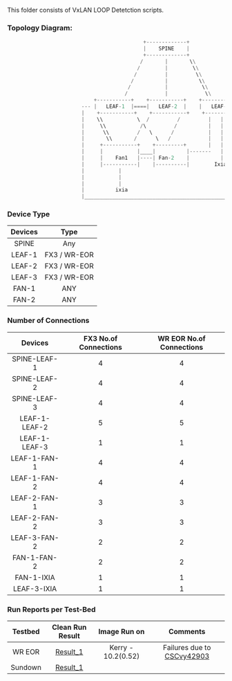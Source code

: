 This folder consists of VxLAN LOOP Detetction scripts.


### **Topology Diagram:**

```python
                                            +-------------+
                                            |    SPINE    |
                                            +-------------+
                                           /       |       \\
                                          /        |        \\
                                         /         |         \\
                                        /          |          \\
                                       /           |           \\
                                      /            |            \\
                            +-----------+    +-----------+    +-----------+
                        --- |   LEAF-1  |====|   LEAF-2  |    |   LEAF-3  |
                        |    +-----------+    +-----------+    +-----------+
                        |    \\           \  /         /         |   |    |
                        |     \\           /\         /          |   |    |
                        |      \\         /   \      /           |   |    |
                        |       \\       /      \   /            |   |    |
                        |     +-----------+    +---------+       |   |    |
                        |     |           |____|          |-------   |    |  
                        |     |    Fan1   |----| Fan-2    |          |    |  
                        |     |-----------|    |----------|        Ixia   |
                        |           |                                     |
                        |           |                                     |
                        |           |                                     |
                        |          ixia                                   |
                        |_________________________________________________|

```

### **Device Type**

| Devices     | Type|
|:-------------:|:-------------:|
| SPINE | Any |
| LEAF-1 | FX3 / WR-EOR |
| LEAF-2 | FX3 / WR-EOR |
| LEAF-3 | FX3 / WR-EOR |
| FAN-1 | ANY |
| FAN-2 | ANY |

### **Number of Connections**

| Devices     | FX3 No.of Connections | WR EOR No.of Connections|
|:-------------:|:-------------:|:-------------:|
| SPINE-LEAF-1  |  4 | 4 |
| SPINE-LEAF-2  |  4 | 4 |
| SPINE-LEAF-3  |  4 | 4 |
| LEAF-1-LEAF-2 | 5 | 5 |
| LEAF-1-LEAF-3 | 1 | 1 |
| LEAF-1-FAN-1 | 4 | 4 |
| LEAF-1-FAN-2 | 4 | 4 |
| LEAF-2-FAN-1 | 3 | 3 |
| LEAF-2-FAN-2 | 3 | 3 |
| LEAF-3-FAN-2 | 2 | 2 |
| FAN-1-FAN-2 | 2 | 2 |
| FAN-1-IXIA  |  1 | 1 |
| LEAF-3-IXIA  |  1 | 1 |

### **Run Reports per Test-Bed**

| Testbed     | Clean Run Result    | Image Run on | Comments |
|:-------------:|:-------------:|:-----:|:-----:|
| WR EOR | [Result_1](https://earms-trade.cisco.com/tradeui/logs/details?archive=%2Fauto%2Fdc3-india%2Fjdasgupt_grp%2FVxLAN_Regression%2Fusers%2Fhavadhut%2Farchive%2F21-05%2FVxLAN_Loop_Detection_job_WR_EOR.2021May28_14:32:58.665591.zip&atstype=ATS) | Kerry - 10.2(0.52)| Failures due to [CSCvy42903](https://cdetsng.cisco.com/summary/#/defect/CSCvy42903) |
|Sundown| [Result_1]( https://earms-trade.cisco.com/tradeui/logs/details?archive=/auto/dc3-india/jdasgupt_grp/pyats_jdGrp_vxlan_automation_base/users/pkanduri/archive/21-06/vxlan_loop_detection_job.2021Jun30_22:17:49.612609.zip&atstype=ATS)| | |